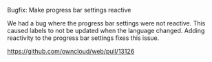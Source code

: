 Bugfix: Make progress bar settings reactive

We had a bug where the progress bar settings were not reactive. This caused labels to not be updated when the language changed.
Adding reactivity to the progress bar settings fixes this issue.

https://github.com/owncloud/web/pull/13126
